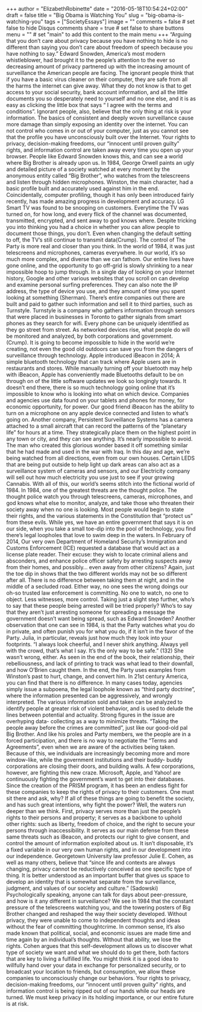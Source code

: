 +++
author = "ElizabethRobinette"
date = "2016-05-18T10:54:24+02:00"
draft = false
title = "Big Obama is Watching You"
slug = "big-obama-is-watching-you"
tags = ["SocietyEssays"]
image = ""
comments = false     # set false to hide Disqus comments
share = true        # set false to share buttons
menu = ""           # set "main" to add this content to the main menu
+++
“Arguing that you don’t care about privacy because you have nothing to hide is no different than saying you don’t care about freedom of speech because you have nothing to say.” Edward Snowden, America’s most modern whistleblower, had brought it to the people’s attention to the ever so decreasing amount of privacy partnered up with the increasing amount of surveillance the American people are facing. The ignorant people think that if you have a basic virus cleaner on their computer, they are safe from all the harms the internet can give away. What they do not know is that to get access to your social security, bank account information, and all the little documents you so desperately need to yourself and no one else, and it is as easy as clicking the little box that says “ I agree with the terms and conditions”. Ignorant people, also, believe that the only thing at risk is your information. The basics of consistent and deeply woven surveillance cause more damage than simply exposing an identity over the internet. You can not control who comes in or out of your computer, just as you cannot see that the profile you have unconsciously built over the Internet. Your rights to privacy, decision-making freedoms, our “innocent until proven guilty” rights, and information control are taken away every time you open up your browser. People like Edward Snowden knows this, and can see a world where Big Brother is already upon us.
In 1984, George Orwell paints an ugly and detailed picture of a society watched at every moment by the anonymous entity called “Big Brother”, who watches from the telescreens and listen through hidden microphones. Winston, the main character, had a basic profile built and accurately used against him in the end. Coincidentally, computer profiling, though it has only been introduced fairly recently, has made amazing progress in development and accuracy. LG Smart TV was found to be snooping on customers. Everytime the TV was turned on, for how long, and every flick of the channel was documented, transmitted, encrypted, and sent away to god knows where. Despite tricking you into thinking you had a choice in whether you can allow people to document those things, you don’t. Even when changing the default setting to off, the TV’s still continue to transmit data(Crump).
The control of The Party is more real and closer than you think. In the world of 1984, it was just telescreens and microphones, cameras everywhere. In our world, it’s so much more complex, and diverse than we can fathom. Our entire lives have gone online, and the opportunity to go off-grid is slowly shrinking to a near impossible hoop to jump through. In a single day of looking on your Internet history, Google and other various websites that you scroll on can develop and examine personal surfing preferences. They can also note the IP address, the type of device you use, and they amount of time you spent looking at something (Sherman). There’s entire companies out there are built and paid to gather such information and sell it to third parties, such as Turnstyle. Turnstyle is a company who gathers information through sensors that were placed in businesses in Toronto to gather signals from smart phones as they search for wifi. Every phone can be uniquely identified as they go street from street. As networked devices rise, what people do will be monitored and analyzed, by both corporations and government. (Crump). It is going to become impossible to hide in the world we’re creating, not even the good old outdoors can save you from the dangers of surveillance through technology. Apple introduced iBeacon in 2014; A simple bluetooth technology that can track where Apple users are in restaurants and stores. While manually turning off your bluetooth may help with iBeacon, Apple has conveniently made Bluetooths default to be on through on of the little software updates we look so longingly towards.
It doesn’t end there, there is so much technology going online that it’s impossible to know who is looking into what on which device. Companies and agencies use data found on your tablets and phones for money, for economic opportunity, for power. Our good friend iBeacon has the ability to turn on a microphone on any apple device connected and listen to what’s going on. Another company, Persistent Surveillance Systems has a camera attached to a small aircraft  that can record the patterns of the “planetary life” for hours at a time. They strategically place them on the highest point  in any town or city, and they can see anything. It’s nearly impossible to avoid. The man who created this glorious wonder based it off something similar that he had made and used in the war with Iraq. In this day and age, we’re being watched from all directions, even from our own houses. Certain LEDS that are being put outside to help light up dark areas can also act as a surveillance system of cameras and sensors, and our Electricity company will sell out how much electricity you use just to see if your growing Cannabis. With all of this, our world’s seems stitch into the fictional world of 1984.
In 1984, one of the greatest threats are the thought police. The thought police watch you through telescreens, cameras, microphones, and god knows what else to monitor, analyze, and take those who threaten their society away when no one is looking. Most people would begin to state their rights, and the various statements in the Constitution that “protect us” from these evils. While yes, we have an entire government that says it is on our side, when you take a small toe-dip into the pool of technology, you find there’s legal loopholes that love to swim deep in the waters.
In February of 2014, Our very own Department of Homeland Security’s Immigration and Customs Enforcement (ICE) requested a database that would act as a license plate reader. Their excuse: they wish to locate criminal aliens and absconders, and enhance police officer safety by arresting suspects away from their homes, and possibly… even away from other citizens? Again, just the toe dip in shows that the two different worlds may not be so different after all. There is no difference between taking them at night, and in the middle of a secluded road. Either way, no one sees the wrong doings our oh-so trusted law enforcement is committing. No one to watch, no one to object. Less witnesses, more control. Taking just a slight step further, who’s to say that these people being arrested will be tried properly? Who’s to say that they aren’t just arresting someone for spreading a message the government doesn’t want being spread, such as Edward Snowden?
Another observation that one can see in 1984, is that the Party watches what you do in private, and often punish you for what you do, if it isn’t in the favor of the Party. Julia, in particular, reveals just how much they look into your footprints. “I always look cheerful, and I never shirk anything. Always yell with the crowd, that’s what I say. It’s the only way to be safe.” (132) She wasn’t wrong, either. As seen in the end of the book, their relationship, their rebelliousness, and lack of printing to track was what lead to their downfall, and how O’Brien caught them. In the end, the Party uses examples from Winston’s past to hurt, change, and convert him. In 21st century America, you can find that there is no difference. In many cases today, agencies simply issue a subpoena, the legal loophole known as “third party doctrine”, where the information presented can be aggressively, and wrongly interpreted. The various information sold and taken can be analyzed to identify people at greater risk of violent behavior, and is used to delude the lines between potential and actuality. Strong figures in the issue are overhyping data- collecting as a way to minimize threats. “Taking the people away before the crimes are committed”, just like our good-old pal Big Brother. And like his proles and Party members, we the people are in a forced participation, and there is no way to negotiate the “Terms and Agreements”, even when we are aware of the activities being taken. Because of this, we individuals are increasingly becoming more and more window-like, while the government institutions and their buddy- buddy corporations are closing their doors, and building walls.
A few corporations, however, are fighting this new craze. Microsoft, Apple, and Yahoo! are continuously fighting the government’s want to get into their databases. Since the creation of the PRISM program, it has been an endless fight for these companies to keep the rights of privacy to their customers. One must sit there and ask, why? If all of these things are going to benefit the society, and has such great intentions, why fight the power?
Well, the waters run deeper than we think. First, privacy serves more than just the people’s rights to their persons and property; it serves as a backbone to uphold other rights: such as liberty, freedom of choice, and the right to secure your persons through inaccessibility. It serves as our main defense from these same threats such as iBeacon, and protects our right to give consent, and control the amount of information exploited about us. It isn’t disposable, it’s a fixed variable in our very own human rights, and in our development into our independence. Georgetown University law professor Julie E. Cohen, as well as many others, believe that “since life and contexts are always changing, privacy cannot be reductively conceived as one specific type of thing. It is better understood as an important buffer that gives us space to develop an identity that is somewhat separate from the surveillance, judgment, and values of our society and culture.” (Sadowski) Psychologically speaking, anyone can talk for days about peer-pressure, and how is it any different in surveillance? We see in 1984 that the constant pressure of the telescreens watching you, and the towering posters of Big Brother changed and reshaped the way their society developed. Without privacy, they were unable to come to independent thoughts and ideas without the fear of committing thoughtcrime. In common sense, it’s also made known that political, social, and economic issues are made time and time again by an individual’s thoughts. WIthout that ability, we lose the rights. Cohen argues that this self-development allows us to discover what type of society we want and what we should do to get there, both factors that are key to living a fulfilled life. You might think it is a good idea to willfully hand over your data in exchange for personalized security, or to broadcast your location to friends, but consumption, we allow these companies to unconsciously change our behaviors.
Your rights to privacy, decision-making freedoms, our “innocent until proven guilty” rights, and information control is being ripped out of our hands while our heads are turned. We must keep privacy in its holding importance, or our entire future is at risk.
